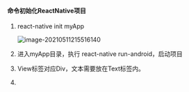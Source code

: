 #### 命令初始化ReactNative项目

1. react-native init myApp

   ![image-20210511215516140](https://tva1.sinaimg.cn/large/008i3skNly1gqety94z0dj30xi0dudjw.jpg)

2. 进入myApp目录，执行 react-native run-android，启动项目

3. View标签对应Div，文本需要放在Text标签内。

4. 

